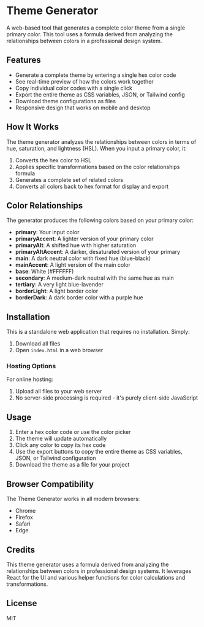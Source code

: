# Theme Generator

A web-based tool that generates a complete color theme from a single primary color. This tool uses a formula derived from analyzing the relationships between colors in a professional design system.

## Features

- Generate a complete theme by entering a single hex color code
- See real-time preview of how the colors work together
- Copy individual color codes with a single click
- Export the entire theme as CSS variables, JSON, or Tailwind config
- Download theme configurations as files
- Responsive design that works on mobile and desktop

## How It Works

The theme generator analyzes the relationships between colors in terms of hue, saturation, and lightness (HSL). When you input a primary color, it:

1. Converts the hex color to HSL
2. Applies specific transformations based on the color relationships formula
3. Generates a complete set of related colors
4. Converts all colors back to hex format for display and export

## Color Relationships

The generator produces the following colors based on your primary color:

- **primary**: Your input color
- **primaryAccent**: A lighter version of your primary color
- **primaryAlt**: A shifted hue with higher saturation
- **primaryAltAccent**: A darker, desaturated version of your primary
- **main**: A dark neutral color with fixed hue (blue-black)
- **mainAccent**: A light version of the main color
- **base**: White (#FFFFFF)
- **secondary**: A medium-dark neutral with the same hue as main
- **tertiary**: A very light blue-lavender
- **borderLight**: A light border color
- **borderDark**: A dark border color with a purple hue

## Installation

This is a standalone web application that requires no installation. Simply:

1. Download all files
2. Open `index.html` in a web browser

### Hosting Options

For online hosting:

1. Upload all files to your web server
2. No server-side processing is required - it's purely client-side JavaScript

## Usage

1. Enter a hex color code or use the color picker
2. The theme will update automatically
3. Click any color to copy its hex code
4. Use the export buttons to copy the entire theme as CSS variables, JSON, or Tailwind configuration
5. Download the theme as a file for your project

## Browser Compatibility

The Theme Generator works in all modern browsers:

- Chrome
- Firefox
- Safari
- Edge

## Credits

This theme generator uses a formula derived from analyzing the relationships between colors in professional design systems. It leverages React for the UI and various helper functions for color calculations and transformations.

## License

MIT
